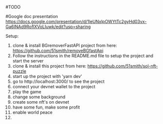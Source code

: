 #TODO

#Google doc presentation
https://docs.google.com/presentation/d/1leUNxlpOWYtTc2gyHd03vx-Ga6INAd9RoflXVoLIuwk/edit?usp=sharing

Setup:

1. clone & install BGremoverFastAPI project from here: https://github.com/51smith/removeBGfastApi
2. Follow the instructions in the README.md file to setup the project and start the server
3. clone & install this project from here: https://github.com/51smith/sol-nft-puzzle
4. start up the project with 'yarn dev'
5. go to http://localhost:3000/ to see the project
6. connect your devnet wallet to the project
7. play the game
8. change some background
9. create some nft's on devnet
10. have some fun, make some profit
11. enable world peace
12. 
